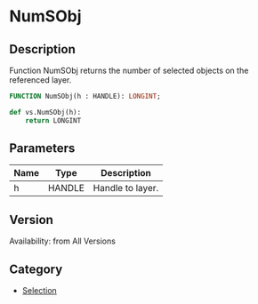 # NumSObj

## Description
Function NumSObj returns the number of selected objects on the referenced layer.

```pascal
FUNCTION NumSObj(h : HANDLE): LONGINT;
```

```python
def vs.NumSObj(h):
    return LONGINT
```

## Parameters
|Name|Type|Description|
|---|---|---|
|h|HANDLE|Handle to layer.|

## Version
Availability: from All Versions

## Category
* [Selection](../Categories/Selection.md)

